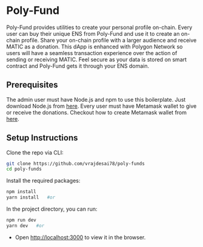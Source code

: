 # Poly-Fund
Poly-Fund provides utilities to create your personal profile on-chain. Every user can buy their unique ENS from Poly-Fund and use it to create an on-chain profile. Share your on-chain profile with a larger audience and receive MATIC as a donation. This dApp is enhanced with Polygon Network so users will have a seamless transaction experience over the action of sending or receiving MATIC. Feel secure as your data is stored on smart contract and Poly-Fund gets it through your ENS domain.


## Prerequisites

The admin user must have Node.js and npm to use this boilerplate. Just download Node.js from [here](https://nodejs.org/en/download/). Every user must have Metamask wallet to give or receive the donations. Checkout how to create Metamask wallet from [here](https://metamask.io/download/).

## Setup Instructions

Clone the repo via CLI:
```sh
git clone https://github.com/vrajdesai78/poly-funds
cd poly-funds
```

Install the required packages:
```sh
npm install 
yarn install   #or
```

In the project directory, you can run:
```sh
npm run dev
yarn dev   #or
```

- Open [http://localhost:3000](http://localhost:3000) to view it in the browser.
